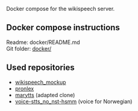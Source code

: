 Docker compose for the wikispeech server.

## Docker compose instructions

Readme: docker/README.md    
Git folder: [docker/](https://github.com/stts-se/wikispeech_compose/tree/master/docker)

## Used repositories

* [wikispeech_mockup](https://github.com/stts-se/wikispeech_mockup)
* [pronlex](https://github.com/stts-se/pronlex)
* [marytts](https://github.com/HaraldBerthelsen/marytts) (adapted clone)
* [voice-stts_no_nst-hsmm](https://github.com/HaraldBerthelsen/voice-stts_no_nst-hsmm) (voice for Norwegian)
